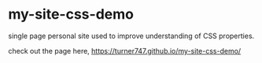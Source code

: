 # my-site-css-demo
single page personal site used to improve understanding of CSS properties.

check out the page here, https://turner747.github.io/my-site-css-demo/
